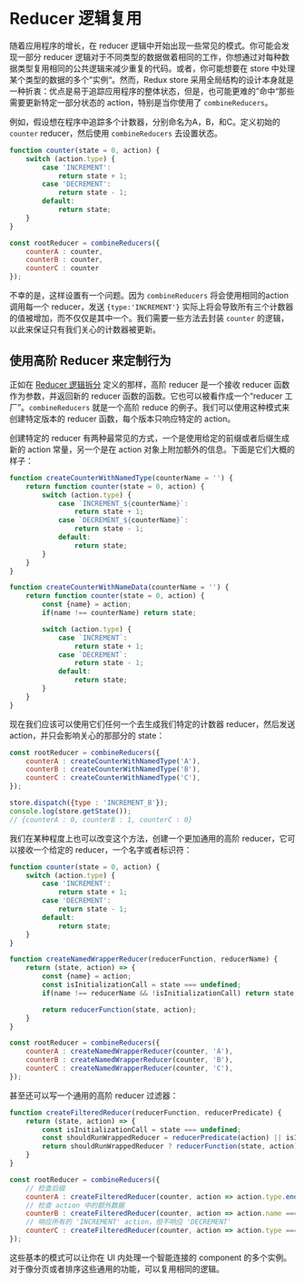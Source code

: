 # Reducer 逻辑复用

随着应用程序的增长，在 reducer 逻辑中开始出现一些常见的模式。你可能会发现一部分 reducer 逻辑对于不同类型的数据做着相同的工作，你想通过对每种数据类型复用相同的公共逻辑来减少重复的代码。或者，你可能想要在 store 中处理某个类型的数据的多个”实例“。然而，Redux store 采用全局结构的设计本身就是一种折衷：优点是易于追踪应用程序的整体状态，但是，也可能更难的”命中“那些需要更新特定一部分状态的 action，特别是当你使用了 `combineReducers`。

例如，假设想在程序中追踪多个计数器，分别命名为A，B，和C。定义初始的 `counter` reducer，然后使用 `combineReducers` 去设置状态。

```javascript
function counter(state = 0, action) {
    switch (action.type) {
        case 'INCREMENT':
            return state + 1;
        case 'DECREMENT':
            return state - 1;
        default:
            return state;
    }
}

const rootReducer = combineReducers({
    counterA : counter,
    counterB : counter,
    counterC : counter
});
```

不幸的是，这样设置有一个问题。因为 `combineReducers` 将会使用相同的action调用每一个 reducer，发送 `{type:'INCREMENT'}` 实际上将会导致所有三个计数器的值被增加，而不仅仅是其中一个。我们需要一些方法去封装 `counter` 的逻辑，以此来保证只有我们关心的计数器被更新。

## 使用高阶 Reducer 来定制行为

正如在 [Reducer 逻辑拆分](SplittingReducerLogic.html) 定义的那样，高阶 reducer 是一个接收 reducer 函数作为参数，并返回新的 reducer 函数的函数。它也可以被看作成一个“reducer 工厂”。`combineReducers` 就是一个高阶 reduce 的例子。我们可以使用这种模式来创建特定版本的 reducer 函数，每个版本只响应特定的 action。

创建特定的 reducer 有两种最常见的方式，一个是使用给定的前缀或者后缀生成新的 action 常量，另一个是在 action 对象上附加额外的信息。下面是它们大概的样子：

```javascript
function createCounterWithNamedType(counterName = '') {
    return function counter(state = 0, action) {
        switch (action.type) {
            case `INCREMENT_${counterName}`:
                return state + 1;
            case `DECREMENT_${counterName}`:
                return state - 1;
            default:
                return state;
        }
    }
}

function createCounterWithNameData(counterName = '') {
    return function counter(state = 0, action) {
        const {name} = action;
        if(name !== counterName) return state;

        switch (action.type) {
            case `INCREMENT`:
                return state + 1;
            case `DECREMENT`:
                return state - 1;
            default:
                return state;
        }
    }
}
```

现在我们应该可以使用它们任何一个去生成我们特定的计数器 reducer，然后发送 action，并只会影响关心的那部分的 state：

```javascript
const rootReducer = combineReducers({
    counterA : createCounterWithNamedType('A'),
    counterB : createCounterWithNamedType('B'),
    counterC : createCounterWithNamedType('C'),
});

store.dispatch({type : 'INCREMENT_B'});
console.log(store.getState());
// {counterA : 0, counterB : 1, counterC : 0}
```

我们在某种程度上也可以改变这个方法，创建一个更加通用的高阶 reducer，它可以接收一个给定的 reducer，一个名字或者标识符：

```javascript
function counter(state = 0, action) {
    switch (action.type) {
        case 'INCREMENT':
            return state + 1;
        case 'DECREMENT':
            return state - 1;
        default:
            return state;
    }
}

function createNamedWrapperReducer(reducerFunction, reducerName) {
    return (state, action) => {
        const {name} = action;
        const isInitializationCall = state === undefined;
        if(name !== reducerName && !isInitializationCall) return state;

        return reducerFunction(state, action);    
    }
}

const rootReducer = combineReducers({
    counterA : createNamedWrapperReducer(counter, 'A'),
    counterB : createNamedWrapperReducer(counter, 'B'),
    counterC : createNamedWrapperReducer(counter, 'C'),
});
```

甚至还可以写一个通用的高阶 reducer 过滤器：

```javascript
function createFilteredReducer(reducerFunction, reducerPredicate) {
    return (state, action) => {
        const isInitializationCall = state === undefined;
        const shouldRunWrappedReducer = reducerPredicate(action) || isInitializationCall;
        return shouldRunWrappedReducer ? reducerFunction(state, action) : state;
    }
}

const rootReducer = combineReducers({
    // 检查后缀
    counterA : createFilteredReducer(counter, action => action.type.endsWith('_A')),
    // 检查 action 中的额外数据
    counterB : createFilteredReducer(counter, action => action.name === 'B'),
    // 响应所有的 'INCREMENT' action，但不响应 'DECREMENT'
    counterC : createFilteredReducer(counter, action => action.type === 'INCREMENT')
});
```

这些基本的模式可以让你在 UI 内处理一个智能连接的 component 的多个实例。对于像分页或者排序这些通用的功能，可以复用相同的逻辑。
